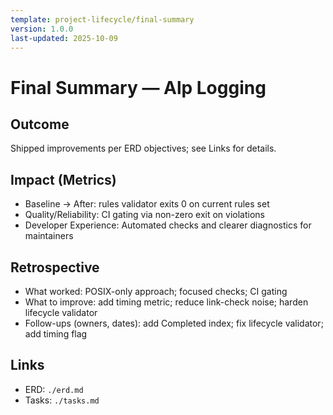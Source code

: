 ```yaml
---
template: project-lifecycle/final-summary
version: 1.0.0
last-updated: 2025-10-09
---
```


# Final Summary — Alp Logging

## Outcome

Shipped improvements per ERD objectives; see Links for details.

## Impact (Metrics)

- Baseline → After: rules validator exits 0 on current rules set
- Quality/Reliability: CI gating via non-zero exit on violations
- Developer Experience: Automated checks and clearer diagnostics for maintainers

## Retrospective

- What worked: POSIX-only approach; focused checks; CI gating
- What to improve: add timing metric; reduce link-check noise; harden lifecycle validator
- Follow-ups (owners, dates): add Completed index; fix lifecycle validator; add timing flag

## Links

- ERD: `./erd.md`
- Tasks: `./tasks.md`
